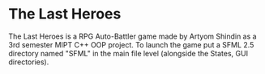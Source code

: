 # The Last Heroes
The Last Heroes is a RPG Auto-Battler game made by Artyom Shindin as a 3rd semester MIPT C++ OOP project. 
To launch the game put a SFML 2.5 directory named "SFML" in the main file level (alongside the States, GUI directories). 
